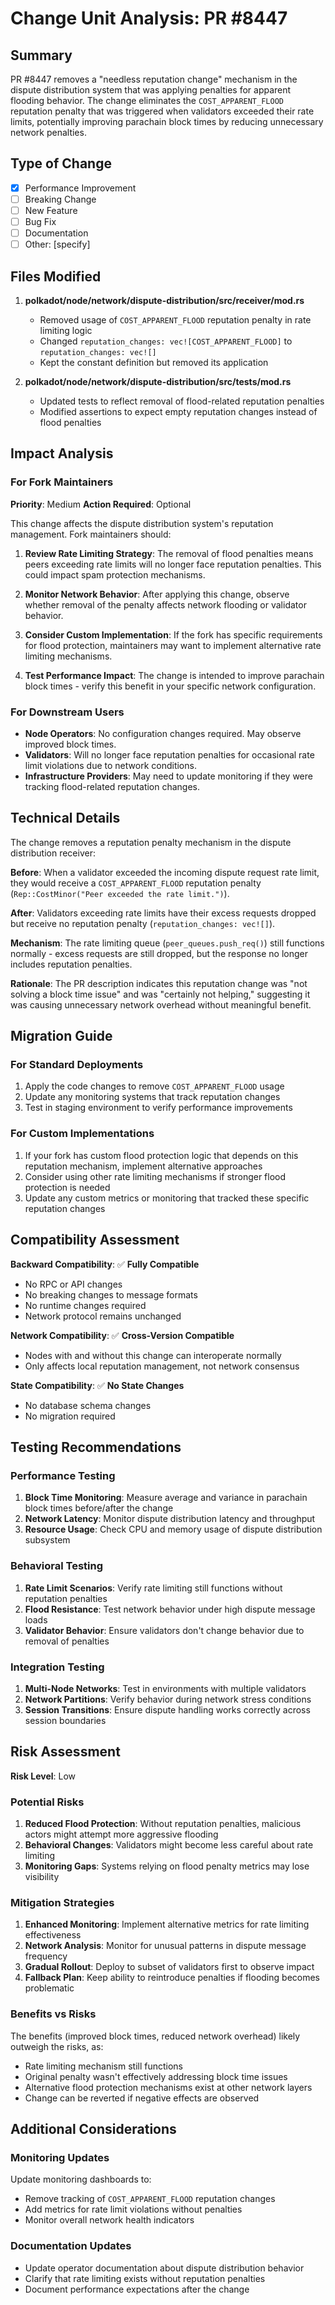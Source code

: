 # Change Unit Analysis: PR #8447

## Summary
PR #8447 removes a "needless reputation change" mechanism in the dispute distribution system that was applying penalties for apparent flooding behavior. The change eliminates the `COST_APPARENT_FLOOD` reputation penalty that was triggered when validators exceeded their rate limits, potentially improving parachain block times by reducing unnecessary network penalties.

## Type of Change
- [x] Performance Improvement
- [ ] Breaking Change
- [ ] New Feature  
- [ ] Bug Fix
- [ ] Documentation
- [ ] Other: [specify]

## Files Modified
1. **polkadot/node/network/dispute-distribution/src/receiver/mod.rs**
   - Removed usage of `COST_APPARENT_FLOOD` reputation penalty in rate limiting logic
   - Changed `reputation_changes: vec![COST_APPARENT_FLOOD]` to `reputation_changes: vec![]`
   - Kept the constant definition but removed its application

2. **polkadot/node/network/dispute-distribution/src/tests/mod.rs**
   - Updated tests to reflect removal of flood-related reputation penalties
   - Modified assertions to expect empty reputation changes instead of flood penalties

## Impact Analysis

### For Fork Maintainers
**Priority**: Medium
**Action Required**: Optional

This change affects the dispute distribution system's reputation management. Fork maintainers should:

1. **Review Rate Limiting Strategy**: The removal of flood penalties means peers exceeding rate limits will no longer face reputation penalties. This could impact spam protection mechanisms.

2. **Monitor Network Behavior**: After applying this change, observe whether removal of the penalty affects network flooding or validator behavior.

3. **Consider Custom Implementation**: If the fork has specific requirements for flood protection, maintainers may want to implement alternative rate limiting mechanisms.

4. **Test Performance Impact**: The change is intended to improve parachain block times - verify this benefit in your specific network configuration.

### For Downstream Users
- **Node Operators**: No configuration changes required. May observe improved block times.
- **Validators**: Will no longer face reputation penalties for occasional rate limit violations due to network conditions.
- **Infrastructure Providers**: May need to update monitoring if they were tracking flood-related reputation changes.

## Technical Details

The change removes a reputation penalty mechanism in the dispute distribution receiver:

**Before**: When a validator exceeded the incoming dispute request rate limit, they would receive a `COST_APPARENT_FLOOD` reputation penalty (`Rep::CostMinor("Peer exceeded the rate limit.")`).

**After**: Validators exceeding rate limits have their excess requests dropped but receive no reputation penalty (`reputation_changes: vec![]`).

**Mechanism**: The rate limiting queue (`peer_queues.push_req()`) still functions normally - excess requests are still dropped, but the response no longer includes reputation penalties.

**Rationale**: The PR description indicates this reputation change was "not solving a block time issue" and was "certainly not helping," suggesting it was causing unnecessary network overhead without meaningful benefit.

## Migration Guide

### For Standard Deployments
1. Apply the code changes to remove `COST_APPARENT_FLOOD` usage
2. Update any monitoring systems that track reputation changes
3. Test in staging environment to verify performance improvements

### For Custom Implementations
1. If your fork has custom flood protection logic that depends on this reputation mechanism, implement alternative approaches
2. Consider using other rate limiting mechanisms if stronger flood protection is needed
3. Update any custom metrics or monitoring that tracked these specific reputation changes

## Compatibility Assessment

**Backward Compatibility**: ✅ **Fully Compatible**
- No RPC or API changes
- No breaking changes to message formats
- No runtime changes required
- Network protocol remains unchanged

**Network Compatibility**: ✅ **Cross-Version Compatible**
- Nodes with and without this change can interoperate normally
- Only affects local reputation management, not network consensus

**State Compatibility**: ✅ **No State Changes**
- No database schema changes
- No migration required

## Testing Recommendations

### Performance Testing
1. **Block Time Monitoring**: Measure average and variance in parachain block times before/after the change
2. **Network Latency**: Monitor dispute distribution latency and throughput
3. **Resource Usage**: Check CPU and memory usage of dispute distribution subsystem

### Behavioral Testing
1. **Rate Limit Scenarios**: Verify rate limiting still functions without reputation penalties
2. **Flood Resistance**: Test network behavior under high dispute message loads
3. **Validator Behavior**: Ensure validators don't change behavior due to removal of penalties

### Integration Testing
1. **Multi-Node Networks**: Test in environments with multiple validators
2. **Network Partitions**: Verify behavior during network stress conditions
3. **Session Transitions**: Ensure dispute handling works correctly across session boundaries

## Risk Assessment

**Risk Level**: Low

### Potential Risks
1. **Reduced Flood Protection**: Without reputation penalties, malicious actors might attempt more aggressive flooding
2. **Behavioral Changes**: Validators might become less careful about rate limiting
3. **Monitoring Gaps**: Systems relying on flood penalty metrics may lose visibility

### Mitigation Strategies
1. **Enhanced Monitoring**: Implement alternative metrics for rate limiting effectiveness
2. **Network Analysis**: Monitor for unusual patterns in dispute message frequency
3. **Gradual Rollout**: Deploy to subset of validators first to observe impact
4. **Fallback Plan**: Keep ability to reintroduce penalties if flooding becomes problematic

### Benefits vs Risks
The benefits (improved block times, reduced network overhead) likely outweigh the risks, as:
- Rate limiting mechanism still functions
- Original penalty wasn't effectively addressing block time issues
- Alternative flood protection mechanisms exist at other network layers
- Change can be reverted if negative effects are observed

## Additional Considerations

### Monitoring Updates
Update monitoring dashboards to:
- Remove tracking of `COST_APPARENT_FLOOD` reputation changes
- Add metrics for rate limit violations without penalties
- Monitor overall network health indicators

### Documentation Updates
- Update operator documentation about dispute distribution behavior
- Clarify that rate limiting exists without reputation penalties
- Document performance expectations after the change